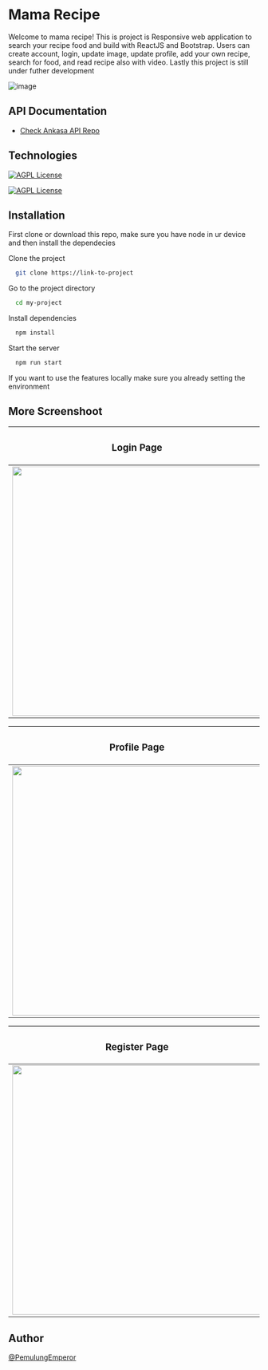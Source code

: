 # Mama Recipe
Welcome to mama recipe! This is project is Responsive web application to search your recipe food and build with ReactJS and Bootstrap. Users can create account, login, update image, update profile, add your own recipe, search for food, and read recipe also with video. Lastly this project is still under futher development


![image](https://github.com/PemulungEmperor/ankasa_ticketing/assets/76174871/c420cc8d-287a-4171-a744-1488fdc8c774)


## API Documentation
  
  - [Check Ankasa API Repo](https://github.com/PemulungEmperor/mama_recipe_express)

## Technologies

[![AGPL License](https://img.shields.io/badge/Bootstrap-563D7C?style=for-the-badge&logo=bootstrap&logoColor=white)](http://www.gnu.org/licenses/agpl-3.0)

[![AGPL License](https://img.shields.io/badge/React-20232A?style=for-the-badge&logo=react&logoColor=61DAFB)](http://www.gnu.org/licenses/agpl-3.0)



## Installation

First clone or download this repo, make sure you have node in ur device and then install the dependecies

Clone the project

```bash
  git clone https://link-to-project
```

Go to the project directory

```bash
  cd my-project
```

Install dependencies

```bash
  npm install
```

Start the server

```bash
  npm run start
```
If you want to use the features locally make sure you already setting the environment

## More Screenshoot

| <h3>Login Page</h3>  | <h3>Home Page</h3> |
| ------------- | ------------- |
| <img align="center" width="500" src="https://res.cloudinary.com/dwc1snd78/image/upload/v1689248403/readmegithubpurpose/screencapture-localhost-3000-login-2023-07-13-17_20_08_djdikj.png">   | <img align="center" width="500" src="https://res.cloudinary.com/dwc1snd78/image/upload/v1689248402/readmegithubpurpose/home_sgveym.png">   |

| <h3>Profile Page</h3>  | <h3>Add Recipe Page</h3> |
| ------------- | ------------- |
| <img align="center" width="500" src="https://res.cloudinary.com/dwc1snd78/image/upload/v1689248407/readmegithubpurpose/screencapture-localhost-3000-profile-2-2023-07-13-17_15_39_dsosxh.png">   | <img align="center" width="500" src="https://res.cloudinary.com/dwc1snd78/image/upload/v1689248416/readmegithubpurpose/screencapture-mama-recipe-blush-vercel-app-add-recipe-1-2023-07-13-16_25_17_wfjq5z.png">   |

| <h3>Register Page</h3>  | <h3>Search Page</h3> |
| ------------- | ------------- |
| <img align="center" width="500" src="https://res.cloudinary.com/dwc1snd78/image/upload/v1689248411/readmegithubpurpose/screencapture-localhost-3000-register-2023-07-13-17_20_22_hj0h5d.png">   | <img align="center" width="500" src="https://res.cloudinary.com/dwc1snd78/image/upload/v1689248419/readmegithubpurpose/searchresult_ufupou.png">   |



## Author
[@PemulungEmperor](https://github.com/PemulungEmperor) 
